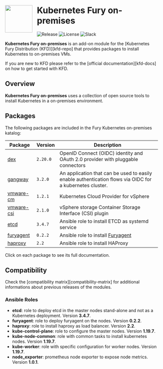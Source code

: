 <h1>
    <img src="https://github.com/sighupio/fury-distribution/blob/master/docs/assets/fury-epta-white.png?raw=true" align="left" width="90" style="margin-right: 15px"/>
    Kubernetes Fury on-premises
</h1>

![Release](https://img.shields.io/badge/Latest%20Release-v1.19.7-blue)
![License](https://img.shields.io/github/license/sighupio/fury-kubernetes-on-premises?label=License)
![Slack](https://img.shields.io/badge/slack-@kubernetes/fury-yellow.svg?logo=slack&label=Slack)

<!-- <KFD-DOCS> -->

**Kubernetes Fury on-premises** is an add-on module for the [Kubernetes Fury Distribution (KFD)][kfd-repo] that provides
packages to install Kubernetes to on-premises VMs.

If you are new to KFD please refer to the [official documentation][kfd-docs] on how to get started with KFD.

## Overview

**Kubernetes Fury on-premises** uses a collection of open source tools to install Kubernetes in a on-premises environment.

## Packages

The following packages are included in the Fury Kubernetes on-premises katalog:

| Package                                              | Version  | Description                                                                                              |
|------------------------------------------------------|----------|----------------------------------------------------------------------------------------------------------|
| [dex](katalog/dex)                                   | `2.20.0` | OpenID Connect (OIDC) identity and OAuth 2.0 provider with pluggable connectors                          |
| [gangway](katalog/gangway)                           | `3.2.0`  | An application that can be used to easily enable authentication flows via OIDC for a kubernetes cluster. |
| [vmware-cm](katalog/vmware-cm)                       | `1.2.1`  | Kubernetes Cloud Provider for vSphere                                                                    |
| [vmware-csi](katalog/vmware-csi)                     | `2.1.0`  | vSphere storage Container Storage Interface (CSI) plugin                                                 |
| [etcd](roles/etcd)                                   | `3.4.7`  | Ansible role to install ETCD as systemd service |
| [furyagent](roles/furyagent)                         | `0.2.2`  | Ansible role to install [Furyagent](https://github.com/sighupio/furyagent) |
| [haproxy](roles/haproxy)                             | `2.2`    | Ansible role to install HAProxy |

Click on each package to see its full documentation.

## Compatibility

Check the [compatibility matrix][compatibility-matrix] for additional informations about previous releases of the modules.


### Ansible Roles

- **etcd**: role to deploy etcd in the master nodes stand-alone and not as a Kubernetes deployment. Version **3.4.7**.
- **furyagent**: role to deploy furyagent on the nodes. Version **0.2.2**.
- **haproxy**: role to install haproxy as load balancer. Version **2.2**.
- **kube-control-plane**: role to configure the master nodes. Version **1.19.7**.
- **kube-node-common**: role with common tasks to install kubernetes nodes. Version **1.19.7**.
- **kube-worker**: role with specific configuration for worker nodes. Version **1.19.7**.
- **node_exporter**: prometheus node exporter to expose node metrics. Version **1.0.1**.
